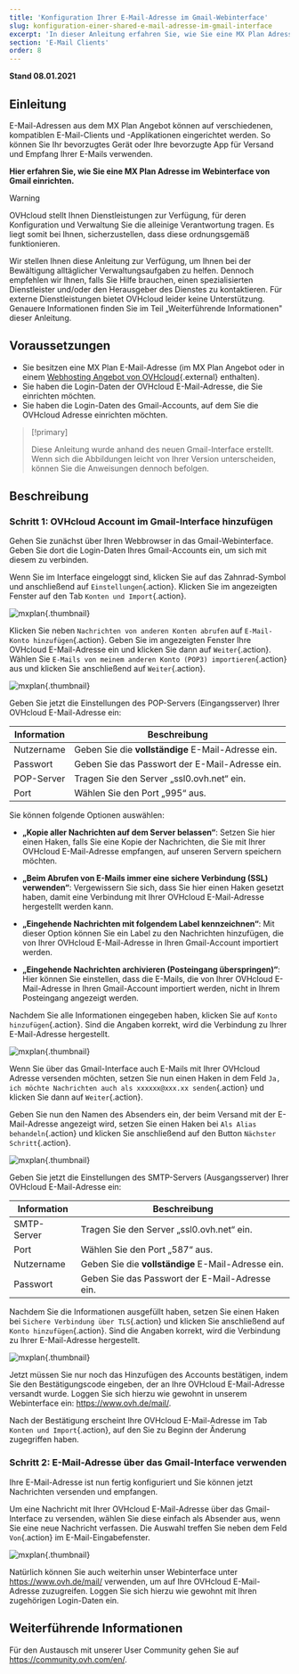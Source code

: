 ```yaml
---
title: 'Konfiguration Ihrer E-Mail-Adresse im Gmail-Webinterface'
slug: konfiguration-einer-shared-e-mail-adresse-im-gmail-interface
excerpt: 'In dieser Anleitung erfahren Sie, wie Sie eine MX Plan Adresse im Webinterface von Gmail einrichten.'
section: 'E-Mail Clients'
order: 8
---
```


**Stand 08.01.2021**

## Einleitung

E-Mail-Adressen aus dem MX Plan Angebot können auf verschiedenen, kompatiblen E-Mail-Clients und -Applikationen eingerichtet werden. So können Sie Ihr bevorzugtes Gerät oder Ihre bevorzugte App für Versand und Empfang Ihrer E-Mails verwenden.

**Hier erfahren Sie, wie Sie eine MX Plan Adresse im Webinterface von Gmail einrichten.**

> [!warning]
>
> OVHcloud stellt Ihnen Dienstleistungen zur Verfügung, für deren Konfiguration und Verwaltung Sie die alleinige Verantwortung tragen. Es liegt somit bei Ihnen, sicherzustellen, dass diese ordnungsgemäß funktionieren.
> 
> Wir stellen Ihnen diese Anleitung zur Verfügung, um Ihnen bei der Bewältigung alltäglicher Verwaltungsaufgaben zu helfen. Dennoch empfehlen wir Ihnen, falls Sie Hilfe brauchen, einen spezialisierten Dienstleister und/oder den Herausgeber des Dienstes zu kontaktieren. Für externe Dienstleistungen bietet OVHcloud leider keine Unterstützung. Genauere Informationen finden Sie im Teil „Weiterführende Informationen" dieser Anleitung.
> 

## Voraussetzungen

- Sie besitzen eine MX Plan E-Mail-Adresse (im MX Plan Angebot oder in einem [Webhosting Angebot von OVHcloud](https://www.ovhcloud.com/de/web-hosting/){.external} enthalten).
- Sie haben die Login-Daten der OVHcloud E-Mail-Adresse, die Sie einrichten möchten.
- Sie haben die Login-Daten des Gmail-Accounts, auf dem Sie die OVHcloud Adresse einrichten möchten.


> [!primary]
>
> Diese Anleitung wurde anhand des neuen Gmail-Interface erstellt. Wenn sich die Abbildungen leicht von Ihrer Version unterscheiden, können Sie die Anweisungen dennoch befolgen.
>

## Beschreibung

### Schritt 1: OVHcloud Account im Gmail-Interface hinzufügen

Gehen Sie zunächst über Ihren Webbrowser in das Gmail-Webinterface. Geben Sie dort die Login-Daten Ihres Gmail-Accounts ein, um sich mit diesem zu verbinden.

Wenn Sie im Interface eingeloggt sind, klicken Sie auf das Zahnrad-Symbol und anschließend auf `Einstellungen`{.action}. Klicken Sie im angezeigten Fenster auf den Tab `Konten und Import`{.action}. 

![mxplan](images/configuration-gmail-web-step1.png){.thumbnail}

Klicken Sie neben `Nachrichten von anderen Konten abrufen` auf `E-Mail-Konto hinzufügen`{.action}. Geben Sie im angezeigten Fenster Ihre OVHcloud E-Mail-Adresse ein und klicken Sie dann auf `Weiter`{.action}. Wählen Sie `E-Mails von meinem anderen Konto (POP3) importieren`{.action} aus und klicken Sie anschließend auf `Weiter`{.action}.

![mxplan](images/configuration-gmail-web-step2.png){.thumbnail}

Geben Sie jetzt die Einstellungen des POP-Servers (Eingangsserver) Ihrer OVHcloud E-Mail-Adresse ein:

|Information|Beschreibung| 
|---|---| 
|Nutzername|Geben Sie die **vollständige** E-Mail-Adresse ein.|  
|Passwort|Geben Sie das Passwort der E-Mail-Adresse ein.|
|POP-Server|Tragen Sie den Server „ssl0.ovh.net“ ein.|
|Port|Wählen Sie den Port „995“ aus.|

Sie können folgende Optionen auswählen:

- **„Kopie aller Nachrichten auf dem Server belassen“**: Setzen Sie hier einen Haken, falls Sie eine Kopie der Nachrichten, die Sie mit Ihrer OVHcloud E-Mail-Adresse empfangen, auf unseren Servern speichern möchten.

- **„Beim Abrufen von E-Mails immer eine sichere Verbindung (SSL) verwenden“**: Vergewissern Sie sich, dass Sie hier einen Haken gesetzt haben, damit eine Verbindung mit Ihrer OVHcloud E-Mail-Adresse hergestellt werden kann.

- **„Eingehende Nachrichten mit folgendem Label kennzeichnen“**: Mit dieser Option können Sie ein Label zu den Nachrichten hinzufügen, die von Ihrer OVHcloud E-Mail-Adresse in Ihren Gmail-Account importiert werden.

- **„Eingehende Nachrichten archivieren (Posteingang überspringen)“**: Hier können Sie einstellen, dass die E-Mails, die von Ihrer OVHcloud E-Mail-Adresse in Ihren Gmail-Account importiert werden, nicht in Ihrem Posteingang angezeigt werden.

Nachdem Sie alle Informationen eingegeben haben, klicken Sie auf `Konto hinzufügen`{.action}. Sind die Angaben korrekt, wird die Verbindung zu Ihrer E-Mail-Adresse hergestellt. 

![mxplan](images/configuration-gmail-web-step3.png){.thumbnail}

Wenn Sie über das Gmail-Interface auch E-Mails mit Ihrer OVHcloud Adresse versenden möchten, setzen Sie nun einen Haken in dem Feld `Ja, ich möchte Nachrichten auch als xxxxxx@xxx.xx senden`{.action} und klicken Sie dann auf `Weiter`{.action}. 

Geben Sie nun den Namen des Absenders ein, der beim Versand mit der E-Mail-Adresse angezeigt wird, setzen Sie einen Haken bei `Als Alias behandeln`{.action} und klicken Sie anschließend auf den Button `Nächster Schritt`{.action}.

![mxplan](images/configuration-gmail-web-step4.png){.thumbnail}

Geben Sie jetzt die Einstellungen des SMTP-Servers (Ausgangsserver) Ihrer OVHcloud E-Mail-Adresse ein:

|Information|Beschreibung| 
|---|---| 
|SMTP-Server|Tragen Sie den Server „ssl0.ovh.net“ ein.|
|Port|Wählen Sie den Port „587“ aus.|
|Nutzername|Geben Sie die **vollständige** E-Mail-Adresse ein.|  
|Passwort|Geben Sie das Passwort der E-Mail-Adresse ein.|

Nachdem Sie die Informationen ausgefüllt haben, setzen Sie einen Haken bei `Sichere Verbindung über TLS`{.action} und klicken Sie anschließend auf `Konto hinzufügen`{.action}. Sind die Angaben korrekt, wird die Verbindung zu Ihrer E-Mail-Adresse hergestellt. 

![mxplan](images/configuration-gmail-web-step5.png){.thumbnail}

Jetzt müssen Sie nur noch das Hinzufügen des Accounts bestätigen, indem Sie den Bestätigungscode eingeben, der an Ihre OVHcloud E-Mail-Adresse versandt wurde. Loggen Sie sich hierzu wie gewohnt in unserem Webinterface ein: <https://www.ovh.de/mail/>. 

Nach der Bestätigung erscheint Ihre OVHcloud E-Mail-Adresse im Tab `Konten und Import`{.action}, auf den Sie zu Beginn der Änderung zugegriffen haben.

### Schritt 2: E-Mail-Adresse über das Gmail-Interface verwenden

Ihre E-Mail-Adresse ist nun fertig konfiguriert und Sie können jetzt Nachrichten versenden und empfangen.

Um eine Nachricht mit Ihrer OVHcloud E-Mail-Adresse über das Gmail-Interface zu versenden, wählen Sie diese einfach als Absender aus, wenn Sie eine neue Nachricht verfassen. Die Auswahl treffen Sie neben dem Feld `Von`{.action} im E-Mail-Eingabefenster.

![mxplan](images/configuration-gmail-web-step6.png){.thumbnail}

Natürlich können Sie auch weiterhin unser Webinterface unter <https://www.ovh.de/mail/> verwenden, um auf Ihre OVHcloud E-Mail-Adresse zuzugreifen. Loggen Sie sich hierzu wie gewohnt mit Ihren zugehörigen Login-Daten ein.


## Weiterführende Informationen

Für den Austausch mit unserer User Community gehen Sie auf <https://community.ovh.com/en/>.
